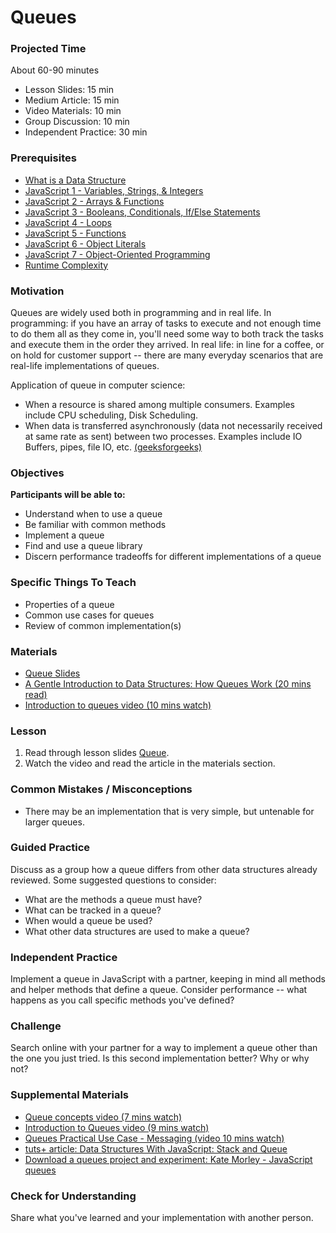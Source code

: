 # Queues

### Projected Time
About 60-90 minutes
- Lesson Slides: 15 min 
- Medium Article: 15 min 
- Video Materials: 10 min 
- Group Discussion: 10 min 
- Independent Practice: 30 min 

### Prerequisites
- [What is a Data Structure](/data-structures/intro-to-data-structures.md)
- [JavaScript 1 - Variables, Strings, & Integers](/javascript/javascript-1.md)
- [JavaScript 2 - Arrays & Functions](/javascript/javascript-2.md)
- [JavaScript 3 - Booleans, Conditionals, If/Else Statements](/javascript/javascript-3.md)
- [JavaScript 4 - Loops](/javascript/javascript-4.md)
- [JavaScript 5 - Functions](/javascript/javascript-5.md)
- [JavaScript 6 - Object Literals](/javascript/javascript-6-object-literals.md)
- [JavaScript 7 - Object-Oriented Programming](/javascript/javascript-7-oop.md)
- [Runtime Complexity](/runtime-complexity/runtime-complexity.md)


### Motivation
Queues are widely used both in programming and in real life. In programming: if you have an array of tasks to execute and not enough time to do them all as they come in, you'll need some way to both track the tasks and execute them in the order they arrived. In real life: in line for a coffee, or on hold for customer support -- there are many everyday scenarios that are real-life implementations of queues.

Application of queue in computer science:
- When a resource is shared among multiple consumers. Examples include CPU scheduling, Disk Scheduling.
-  When data is transferred asynchronously (data not necessarily received at same rate as sent) between two processes. Examples include IO Buffers, pipes, file IO, etc.
[(geeksforgeeks)](https://www.geeksforgeeks.org/applications-of-queue-data-structure/)

### Objectives
**Participants will be able to:**
- Understand when to use a queue
- Be familiar with common methods
- Implement a queue
- Find and use a queue library
- Discern performance tradeoffs for different implementations of a queue

### Specific Things To Teach
- Properties of a queue
- Common use cases for queues
- Review of common implementation(s)

### Materials
- [Queue Slides](https://docs.google.com/presentation/d/1nBWaTq5Sm1EKbquW12LmonMkW6OqAUGpQI1nW6fiNWI/edit?usp=sharing)
- [A Gentle Introduction to Data Structures: How Queues Work (20 mins read)](https://medium.freecodecamp.org/a-gentle-introduction-to-data-structures-how-queues-work-f8b871938e64)
- [Introduction to queues video (10 mins watch)](https://www.youtube.com/watch?v=XuCbpw6Bj1U)

### Lesson
1. Read through lesson slides [Queue](https://docs.google.com/presentation/d/1nBWaTq5Sm1EKbquW12LmonMkW6OqAUGpQI1nW6fiNWI/edit?usp=sharing).
2. Watch the video and read the article in the materials section.

### Common Mistakes / Misconceptions
- There may be an implementation that is very simple, but untenable for larger queues.

### Guided Practice
Discuss as a group how a queue differs from other data structures already reviewed. Some suggested questions to consider:
- What are the methods a queue must have?
- What can be tracked in a queue?
- When would a queue be used?
- What other data structures are used to make a queue?

### Independent Practice
Implement a queue in JavaScript with a partner, keeping in mind all methods and helper methods that define a queue. Consider performance -- what happens as you call specific methods you've defined?

### Challenge
Search online with your partner for a way to implement a queue other than the one you just tried.  Is this second implementation better?  Why or why not?

### Supplemental Materials
- [Queue concepts video (7 mins watch)](https://youtu.be/PjQdvpWfCmE)
- [Introduction to Queues video (9 mins watch)](https://www.youtube.com/watch?v=XuCbpw6Bj1U)
- [Queues Practical Use Case - Messaging (video 10 mins watch)](https://www.youtube.com/watch?v=oUJbuFMyBDk)
- [tuts+ article: Data Structures With JavaScript: Stack and Queue](https://code.tutsplus.com/articles/data-structures-with-javascript-stack-and-queue--cms-23348)
- [Download a queues project and experiment: Kate Morley - JavaScript queues](http://code.iamkate.com/javascript/queues/)

### Check for Understanding
Share what you've learned and your implementation with another person.

